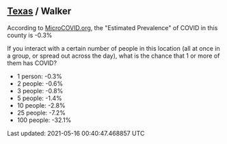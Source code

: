 
## [Texas](/united-states/texas) / Walker

According to [MicroCOVID.org](http://microcovid.org),
the "Estimated Prevalence" of COVID in this county is -0.3%

If you interact with a certain number of people in this location
(all at once in a group, or spread out across the day), what is the chance that
1 or more of them has COVID?

- 1 person: -0.3%
- 2 people: -0.6%
- 3 people: -0.8%
- 5 people: -1.4%
- 10 people: -2.8%
- 25 people: -7.2%
- 100 people: -32.1%

Last updated: 2021-05-16 00:40:47.468857 UTC
